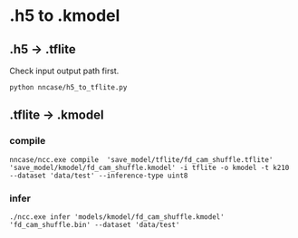 # .h5 to .kmodel

## .h5 -> .tflite

Check input output path first.

```shell
python nncase/h5_to_tflite.py
```

## .tflite -> .kmodel

### compile

```shell
nncase/ncc.exe compile  'save_model/tflite/fd_cam_shuffle.tflite'  'save_model/kmodel/fd_cam_shuffle.kmodel' -i tflite -o kmodel -t k210 --dataset 'data/test' --inference-type uint8
```

### infer

```shell
./ncc.exe infer 'models/kmodel/fd_cam_shuffle.kmodel' 'fd_cam_shuffle.bin' --dataset 'data/test'
```
